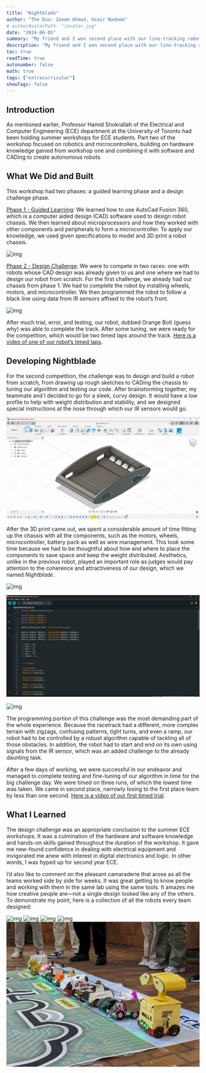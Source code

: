 ```yaml
---
title: "Nightblade"
author: "The Duo: Zaeem Ahmad, Uzair Nadeem"
# authorAvatarPath: "/avatar.jpg"
date: "2024-06-05"
summary: "My friend and I won second place with our line-tracking robot at the ECE Summer Robotics Competition (hosted by UofT's ECE Department). Everyone had loads of fun!"
description: "My friend and I won second place with our line-tracking robot at the ECE Summer Robotics Competition (hosted by UofT's ECE Department). We learned about CAD design with Fusion 360 and developing and optimizing IR-based line-tracking algorithms while having a ton of fun!"
toc: true
readTime: true
autonumber: false
math: true
tags: ["extracurricular"]
showTags: false
---
```


## Introduction

As mentioned earlier, Professor Hamid Shokrallah of the Electrical and Computer Engineering (ECE) department at the University of Toronto had been holding summer workshops for ECE students. Part two of the workshop focused on robotics and microcontrollers, building on hardware knowledge gained from workshop one and combining it with software and CADing to create autonomous robots.

## What We Did and Built

This workshop had two phases: a guided learning phase and a design challenge phase.

<u>Phase 1 - Guided Learning</u>: We learned how to use AutoCad Fusion 360, which is a computer aided design (CAD) software used to design robot chassis. We then learned about microprocessors and how they worked with other components and peripherals to form a microcontroller. To apply our knowledge, we used given specifications to model and 3D print a robot chassis. 

![img](pic1.png "Left: The CAD design on Fusion 360. Right: 3D print of CAD design.")

<u>Phase 2 - Design Challenge</u>: We were to compete in two races: one with robots whose CAD design was already given to us and one where we had to design our robot from scratch. For the first challenge, we already had our chassis from phase 1. We had to complete the robot by installing wheels, motors, and microcontroller. We then programmed the robot to follow a black line using data from IR sensors affixed to the robot’s front. 

![img](pic2.png "Left: Wheels and servo motor installation. Right: Our first robot, Orange Bolt.")

After much trial, error, and testing, our robot, dubbed Orange Bolt (guess why) was able to complete the track. After some tuning, we were ready for the competition, which would be two timed laps around the track. [Here is a video of one of our robot’s timed laps](https://youtu.be/bRltscjyPlU).

## Developing Nightblade

For the second competition, the challenge was to design and build a robot from scratch, from drawing up rough sketches to CADing the chassis to tuning our algorithm and testing our code. After brainstorming together, my teammate and I decided to go for a sleek, curvy design. It would have a low profile to help with weight distribution and stability, and we designed special instructions at the nose through which our IR sensors would go.

![img](cad2.png "CAD model of our sleek black robot, dubbed 'Nightblade'.")

After the 3D print came out, we spent a considerable amount of time fitting up the chassis with all the components, such as the motors, wheels, microcontroller, battery pack as well as wire management. This took some time because we had to be thoughtful about how and where to place the components to save space and keep the weight distributed. Aesthetics, unlike in the previous robot, played an important role as judges would pay attention to the coherence and attractiveness of our design, which we named *Nightblade*.

![img](pic3.png "Left: My attempt to not lose anything by being organized. Right: Nightblade after being fitted and wire-managed.")

![img](code.png "A portion of Nightblade's code and algorithms.")

![img](nighty.jpg "Some suggested renaming Nightblade to 'Batmobile'...")

The programming portion of this challenge was the most demanding part of the whole experience. Because the racetrack had a different, more complex terrain with zigzags, confusing patterns, tight turns, and even a ramp, our robot had to be controlled by a robust algorithm capable of tackling all of those obstacles. In addition, the robot had to start and end on its own using signals from the IR sensor, which was an added challenge to the already daunting task. 

After a few days of working, we were successful in our endeavor and managed to complete testing and fine-tuning of our algorithm in time for the big challenge day. We were timed on three runs, of which the lowest time was taken. We came in second place, narrowly losing to the first place team by less than one second. [Here is a video of our first timed trial](https://youtu.be/FEt-2VCVJwU).

## What I Learned

The design challenge was an appropriate conclusion to the summer ECE workshops. It was a culmination of the hardware and software knowledge and hands-on skills gained throughout the duration of the workshop. It gave me new-found confidence in dealing with electrical equipment and invigorated me anew with interest in digital electronics and logic. In other words, I was hyped up for second year ECE. 

I’d also like to comment on the pleasant camaraderie that arose as all the teams worked side by side for weeks. It was great getting to know people and working with them in the same lab using the same tools. It amazes me how creative people are—not a single design looked like any of the others. To demonstrate my point, here is a collection of all the robots every team designed:

![img](g1.png)
![img](g2.png)
![img](g3.png)
![img](g4.png)
![img](9.jpg "Group pic but for robots!")